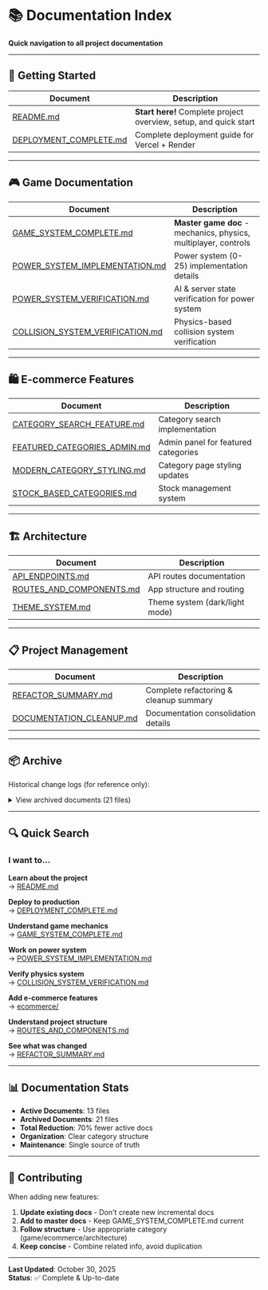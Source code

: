 # 📚 Documentation Index

**Quick navigation to all project documentation**

---

## 🚀 Getting Started

| Document                                            | Description                                                       |
| --------------------------------------------------- | ----------------------------------------------------------------- |
| [README.md](../README.md)                           | **Start here!** Complete project overview, setup, and quick start |
| [DEPLOYMENT_COMPLETE.md](../DEPLOYMENT_COMPLETE.md) | Complete deployment guide for Vercel + Render                     |

---

## 🎮 Game Documentation

| Document                                                                | Description                                                     |
| ----------------------------------------------------------------------- | --------------------------------------------------------------- |
| [GAME_SYSTEM_COMPLETE.md](game/GAME_SYSTEM_COMPLETE.md)                 | **Master game doc** - mechanics, physics, multiplayer, controls |
| [POWER_SYSTEM_IMPLEMENTATION.md](game/POWER_SYSTEM_IMPLEMENTATION.md)   | Power system (0-25) implementation details                      |
| [POWER_SYSTEM_VERIFICATION.md](game/POWER_SYSTEM_VERIFICATION.md)       | AI & server state verification for power system                 |
| [COLLISION_SYSTEM_VERIFICATION.md](../COLLISION_SYSTEM_VERIFICATION.md) | Physics-based collision system verification                     |

---

## 🛍️ E-commerce Features

| Document                                                               | Description                         |
| ---------------------------------------------------------------------- | ----------------------------------- |
| [CATEGORY_SEARCH_FEATURE.md](ecommerce/CATEGORY_SEARCH_FEATURE.md)     | Category search implementation      |
| [FEATURED_CATEGORIES_ADMIN.md](ecommerce/FEATURED_CATEGORIES_ADMIN.md) | Admin panel for featured categories |
| [MODERN_CATEGORY_STYLING.md](ecommerce/MODERN_CATEGORY_STYLING.md)     | Category page styling updates       |
| [STOCK_BASED_CATEGORIES.md](ecommerce/STOCK_BASED_CATEGORIES.md)       | Stock management system             |

---

## 🏗️ Architecture

| Document                                                          | Description                    |
| ----------------------------------------------------------------- | ------------------------------ |
| [API_ENDPOINTS.md](architecture/API_ENDPOINTS.md)                 | API routes documentation       |
| [ROUTES_AND_COMPONENTS.md](architecture/ROUTES_AND_COMPONENTS.md) | App structure and routing      |
| [THEME_SYSTEM.md](architecture/THEME_SYSTEM.md)                   | Theme system (dark/light mode) |

---

## 📋 Project Management

| Document                                                | Description                            |
| ------------------------------------------------------- | -------------------------------------- |
| [REFACTOR_SUMMARY.md](../REFACTOR_SUMMARY.md)           | Complete refactoring & cleanup summary |
| [DOCUMENTATION_CLEANUP.md](../DOCUMENTATION_CLEANUP.md) | Documentation consolidation details    |

---

## 📦 Archive

Historical change logs (for reference only):

<details>
<summary>View archived documents (21 files)</summary>

- ARENA_VISUAL_REDESIGN.md
- BUGFIX_DOUBLE_CLICK_AND_NORMAL_LOOP.md
- CANVAS_PERFORMANCE_OPTIMIZATIONS.md
- CONTROL_SYSTEM_UPDATE.md
- DODGE_IMMUNITY_AND_UI_IMPROVEMENTS.md
- FINAL_MULTIPLAYER_IMPLEMENTATION.md
- GAME_BALANCE_CHANGES.md
- GAME_STATE_SYNCHRONIZATION.md
- JOYSTICK_DRAG_FIX.md
- MULTIPLAYER_BEYBLADE_SELECTION_FIX.md
- MULTIPLAYER_ENHANCEMENTS.md
- MULTIPLAYER_IDENTITY_FIX.md
- MULTIPLAYER_SYNC_FIX.md
- PERFORMANCE_FIX.md
- PERFORMANCE_OPTIMIZATION.md
- PERFORMANCE_OPTIMIZATION_AND_RADIUS_UPDATE.md
- PIXIJS_PERFORMANCE_UPGRADE.md
- SERVER_CONSOLIDATION.md
- SPECIAL_ABILITIES_SYSTEM.md
- VIEWPORT_FIXED_JOYSTICK.md
- WIDESCREEN_SUPPORT.md

</details>

---

## 🔍 Quick Search

### I want to...

**Learn about the project**  
→ [README.md](../README.md)

**Deploy to production**  
→ [DEPLOYMENT_COMPLETE.md](../DEPLOYMENT_COMPLETE.md)

**Understand game mechanics**  
→ [GAME_SYSTEM_COMPLETE.md](game/GAME_SYSTEM_COMPLETE.md)

**Work on power system**  
→ [POWER_SYSTEM_IMPLEMENTATION.md](game/POWER_SYSTEM_IMPLEMENTATION.md)

**Verify physics system**  
→ [COLLISION_SYSTEM_VERIFICATION.md](../COLLISION_SYSTEM_VERIFICATION.md)

**Add e-commerce features**  
→ [ecommerce/](ecommerce/)

**Understand project structure**  
→ [ROUTES_AND_COMPONENTS.md](architecture/ROUTES_AND_COMPONENTS.md)

**See what was changed**  
→ [REFACTOR_SUMMARY.md](../REFACTOR_SUMMARY.md)

---

## 📊 Documentation Stats

- **Active Documents**: 13 files
- **Archived Documents**: 21 files
- **Total Reduction**: 70% fewer active docs
- **Organization**: Clear category structure
- **Maintenance**: Single source of truth

---

## 🤝 Contributing

When adding new features:

1. **Update existing docs** - Don't create new incremental docs
2. **Add to master docs** - Keep GAME_SYSTEM_COMPLETE.md current
3. **Follow structure** - Use appropriate category (game/ecommerce/architecture)
4. **Keep concise** - Combine related info, avoid duplication

---

**Last Updated**: October 30, 2025  
**Status**: ✅ Complete & Up-to-date
